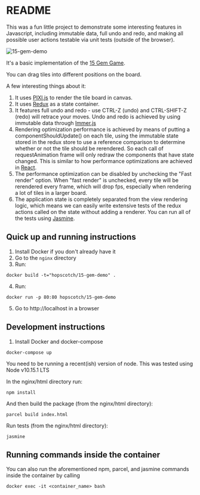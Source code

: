 # README

This was a fun little project to demonstrate some interesting features in Javascript, including immutable data, full undo and redo, and making all possible user actions testable via unit tests (outside of the browser).

![15-gem-demo](15-gem-demo.gif)

It's a basic implementation of the [15 Gem Game](https://en.wikipedia.org/wiki/15_puzzle).

You can drag tiles into different positions on the board.

A few interesting things about it:

1. It uses [PIXI.js](http://www.pixijs.com/) to render the tile board in canvas.
2. It uses [Redux](https://redux.js.org/) as a state container.
3. It features full undo and redo - use CTRL-Z (undo) and CTRL-SHIFT-Z (redo) will retrace your moves. Undo and redo is achieved by using immutable data through [Immer.js](https://hackernoon.com/introducing-immer-immutability-the-easy-way-9d73d8f71cb3)
4. Rendering optimization performance is achieved by means of putting a componentShouldUpdate() on each tile, using the immutable state stored in the redux store to use a reference comparison to determine whether or not the tile should be rerendered. So each call of requestAnimation frame will only redraw the components that have state changed. This is similar to how performance optimizations are achieved in [React](https://reactjs.org/). 
5. The performance optimization can be disabled by unchecking the "Fast render" option. When "fast render" is unchecked, every tile will be rerendered every frame, which will drop fps, especially when rendering a lot of tiles in a larger board.
6. The application state is completely separated from the view rendering logic, which means we can easily write extensive tests of the redux actions called on the state without adding a renderer. You can run all of the tests using [Jasmine](https://jasmine.github.io/).

## Quick up and running instructions

1. Install Docker if you don't already have it
2. Go to the ```nginx``` directory
3. Run: 
```
docker build -t="hopscotch/15-gem-demo" .
```
4. Run: 
```
docker run -p 80:80 hopscotch/15-gem-demo
```

5. Go to http://localhost in a browser

## Development instructions

1. Install Docker and docker-compose

```
docker-compose up
```

You need to be running a recent(ish) version of node. This was tested using Node v10.15.1 LTS

In the nginx/html directory run:

```
npm install 
```

And then build the package (from the nginx/html directory):

```
parcel build index.html
```

Run tests (from the nginx/html directory):

```
jasmine
```

## Running commands inside the container 

You can also run the aforementioned npm, parcel, and jasmine commands inside the container by calling

```
docker exec -it <container_name> bash
``` 